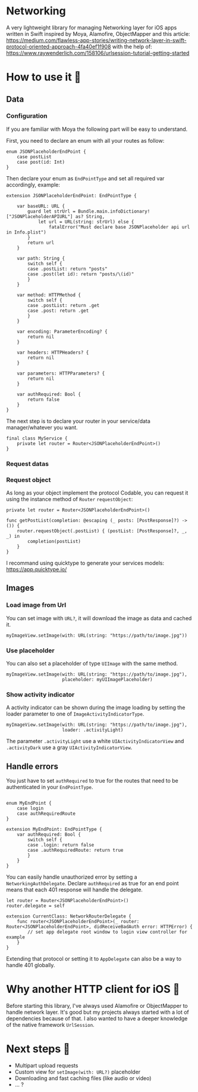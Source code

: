 # Networking

A very lightweight library for managing Networking layer for iOS apps written in Swift inspired by Moya, Alamofire, ObjectMapper and this article: https://medium.com/flawless-app-stories/writing-network-layer-in-swift-protocol-oriented-approach-4fa40ef1f908 with the help of: https://www.raywenderlich.com/158106/urlsession-tutorial-getting-started

# How to use it 🧐

## Data

### Configuration

If you are familiar with Moya the following part will be easy to understand.

First, you need to declare an enum with all your routes as follow:

```
enum JSONPlaceholderEndPoint {
    case postList
    case post(id: Int)
}
```

Then declare your enum as `EndPointType` and set all required var accordingly, example:

```
extension JSONPlaceholderEndPoint: EndPointType {
    
    var baseURL: URL {
        guard let strUrl = Bundle.main.infoDictionary!["JSONPlaceholderAPIURL"] as? String,
            let url = URL(string: strUrl) else {
                fatalError("Must declare base JSONPlaceholder api url in Info.plist")
        }
        return url
    }
    
    var path: String {
        switch self {
        case .postList: return "posts"
        case .post(let id): return "posts/\(id)"
        }
    }
    
    var method: HTTPMethod {
        switch self {
        case .postList: return .get
        case .post: return .get
        }
    }
    
    var encoding: ParameterEncoding? {
        return nil
    }
    
    var headers: HTTPHeaders? {
        return nil
    }
    
    var parameters: HTTPParameters? {
        return nil
    }
    
    var authRequired: Bool {
        return false
    }
}
```

The next step is to declare your router in your service/data manager/whatever you want.

```
final class MyService {
    private let router = Router<JSONPlaceholderEndPoint>()
}
```

### Request datas

### Request object

As long as your object implement the protocol Codable, you can request it using the instance method of `Router` `requestObject`: 

```
private let router = Router<JSONPlaceholderEndPoint>()
    
func getPostList(completion: @escaping (_ posts: [PostResponse]?) -> ()) {
    router.requestObject(.postList) { (postList: [PostResponse]?, _, _) in
        completion(postList)
    }
}

```

I recommand using quicktype to generate your services models: https://app.quicktype.io/

## Images

### Load image from Url

You can set image with `URL?`, it will download the image as data and cached it.

```
myImageView.setImage(with: URL(string: "https://path/to/image.jpg"))
```

### Use placeholder

You can also set a placeholder of type `UIImage` with the same method.

```
myImageView.setImage(with: URL(string: "https://path/to/image.jpg"),
                     placeholder: myUIImagePlaceholder)
```

### Show activity indicator

A activity indicator can be shown during the image loading by setting the loader parameter to one of `ImageActivityIndicatorType`.

```
myImageView.setImage(with: URL(string: "https://path/to/image.jpg"),
                     loader: .activityLight)
```

The parameter `.activityLight` use a white `UIActivityIndicatorView` and `.activityDark` use a gray `UIActivityIndicatorView`.

## Handle errors

You just have to set `authRequired` to true for the routes that need to be authenticated in your `EndPointType`.
```

enum MyEndPoint {
    case login
    case authRequiredRoute
}

extension MyEndPoint: EndPointType {
    var authRequired: Bool {
        switch self {
        case .login: return false
        case .authRequiredRoute: return true
        }
    }
}
```

You can easily handle unauthorized error by setting a `NetworkingAuthDelegate`. Declare `authRequired` as true for an end point means that each 401 response will handle the delegate.

```
let router = Router<JSONPlaceholderEndPoint>()
router.delegate = self
```

```
extension CurrentClass: NetworkRouterDelegate {
    func router<JSONPlaceholderEndPoint>(_ router: Router<JSONPlaceholderEndPoint>, didReceiveBadAuth error: HTTPError) {
        // set app delegate root window to login view controller for example
    }
}
```

Extending that protocol or setting it to `AppDelegate` can also be a way to handle 401 globally.

# Why another HTTP client for iOS 🤔 

Before starting this library, I've always used Alamofire or ObjectMapper to handle network layer. It's good but my projects always started with a lot of dependencies because of that. I also wanted to have a deeper knowledge of the native framework `UrlSession`.

# Next steps 💪

+ Multipart upload requests
+ Custom view for `setImage(with: URL?)` placeholder
+ Downloading and fast caching files (like audio or video)
+ ... ?